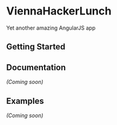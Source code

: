 # ViennaHackerLunch

Yet another amazing AngularJS app

## Getting Started

## Documentation
_(Coming soon)_

## Examples
_(Coming soon)_

